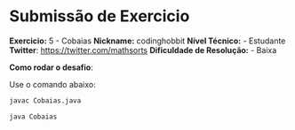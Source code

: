 # Submissão de Exercicio

**Exercicio:** 5 - Cobaias
**Nickname:** codinghobbit
**Nível Técnico:** - Estudante
**Twitter**: https://twitter.com/mathsorts
**Dificuldade de Resolução:** - Baixa

**Como rodar o desafio**:

Use o comando abaixo:

```bash
javac Cobaias.java
```

```bash
java Cobaias
```
